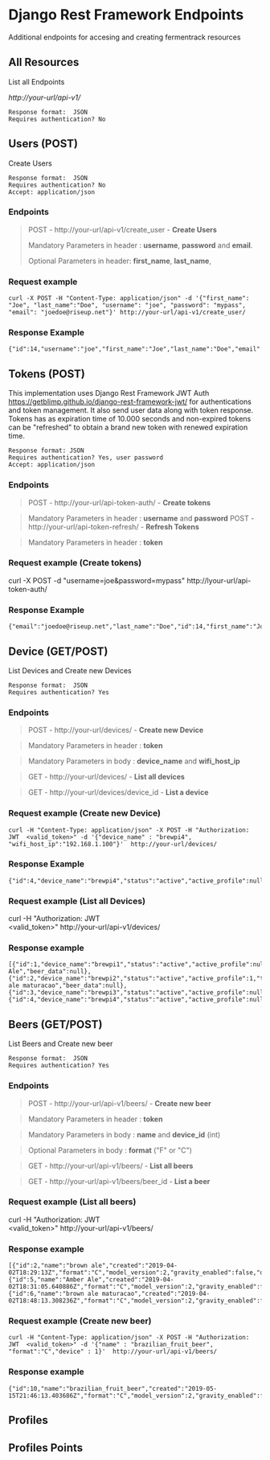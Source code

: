 ﻿
# Django Rest Framework Endpoints

Additional endpoints for accesing and creating fermentrack resources

## All Resources
List all Endpoints

*http://your-url/api-v1/*

    Response format:  JSON  
    Requires authentication? No

##  Users (POST)

Create Users

    Response format:  JSON  
    Requires authentication? No
    Accept: application/json
    
### Endpoints

> POST - http://your-url/api-v1/create_user - **Create Users** 
> 
> Mandatory Parameters in header : **username**, **password** and **email**.
> 
> Optional Parameters in header: **first_name**,  **last_name**,

###  Request example

    curl -X POST -H "Content-Type: application/json" -d '{"first_name": "Joe", "last_name":"Doe", "username": "joe", "password": "mypass", "email": "joedoe@riseup.net"}' http://your-url/api-v1/create_user/

### Response Example

    {"id":14,"username":"joe","first_name":"Joe","last_name":"Doe","email":"joedoe@riseup.net"}

## Tokens (POST)

This implementation uses  Django Rest Framework JWT Auth https://getblimp.github.io/django-rest-framework-jwt/ for authentications and token management. It also send user data along with token response.
Tokens has as expiration time of 10.000 seconds and non-expired tokens can be "refreshed" to obtain a brand new token with renewed expiration time.

    Response format: JSON 
    Requires authentication? Yes, user password 
    Accept: application/json
  
### Endpoints

> POST - http://your-url/api-token-auth/ - **Create tokens** 

> Mandatory Parameters in header : **username** and **password**  POST - http://your-url/api-token-refresh/ - **Refresh Tokens** 

> Mandatory Parameters in header : **token**

    
###  Request example (Create tokens)

curl -X POST -d "username=joe&password=mypass" http://lyour-url/api-token-auth/

### Response Example
   

    {"email":"joedoe@riseup.net","last_name":"Doe","id":14,"first_name":"Joe","token":"eyJhbGciOiJIUzI1NiIsInR5cCI6IkpXVCJ9.eyJ1c2VybmFtZSI6ImRhbmllbCIsImVtYWlsIjoiZGFuaWZlcm5hbmRvQGdtYWlsLmNvbSIsInVzZXJfaWQiOjEsIm9yaWdfaWF0IjoxNTU3OTUwNDk0LCJleHAiOjE1NTc5NjA0OTR9.TU983_AcLZxzD8UiEBb0uEII35fl5TGPh9wxwM_I2yU"}

## Device (GET/POST)
List Devices and Create new Devices

    Response format:  JSON  
    Requires authentication? Yes

### Endpoints

> POST - http://your-url/devices/  - **Create new Device**

> Mandatory Parameters in header : **token**  

> Mandatory Parameters in body : **device_name** and  **wifi_host_ip**

> GET - http://your-url/devices/ - **List all devices**

> GET - http://your-url/devices/device_id - **List a device**

 
### Request example (Create new Device)

    curl -H "Content-Type: application/json" -X POST -H "Authorization: JWT  <valid_token>" -d '{"device_name" : "brewpi4", "wifi_host_ip":"192.168.1.100"}'  http://your-url/devices/
    
### Response Example

    {"id":4,"device_name":"brewpi4","status":"active","active_profile":null,"temp_format":"C","active_beer_name":"","beer_data":null}

### Request example (List all Devices)

curl -H "Authorization: JWT  
<valid_token>" http://your-url/api-v1/devices/

### Response example 

    [{"id":1,"device_name":"brewpi1","status":"active","active_profile":null,"temp_format":"C","active_beer_name":"Amber Ale","beer_data":null},{"id":2,"device_name":"brewpi2","status":"active","active_profile":1,"temp_format":"C","active_beer_name":"brown ale maturacao","beer_data":null},{"id":3,"device_name":"brewpi3","status":"active","active_profile":null,"temp_format":"C","active_beer_name":"","beer_data":null},{"id":4,"device_name":"brewpi4","status":"active","active_profile":null,"temp_format":"C","active_beer_name":"","beer_data":null}]

## Beers (GET/POST)
List Beers and Create new beer

    Response format:  JSON  
    Requires authentication? Yes
    
### Endpoints

> POST - http://your-url/api-v1/beers/ - **Create new beer**

> Mandatory Parameters in header : **token** 

> Mandatory Parameters in body : **name** and **device_id** (int)

> Optional Parameters in body : **format** ("F" or "C")

> GET - http://your-url/api-v1/beers/  - **List all beers**

> GET - http://your-url/api-v1/beers/beer_id - **List a beer**


### Request example (List all beers)

curl -H "Authorization: JWT  
<valid_token>" http://your-url/api-v1/beers/

### Response example 

    [{"id":2,"name":"brown ale","created":"2019-04-02T18:29:13Z","format":"C","model_version":2,"gravity_enabled":false,"device":1},{"id":5,"name":"Amber Ale","created":"2019-04-02T18:31:05.640886Z","format":"C","model_version":2,"gravity_enabled":false,"device":1},{"id":6,"name":"brown ale maturacao","created":"2019-04-02T18:48:13.308236Z","format":"C","model_version":2,"gravity_enabled":false,"device":1}]
    
### Request example (Create new beer)

    curl -H "Content-Type: application/json" -X POST -H "Authorization: JWT  <valid_token>" -d '{"name" : "brazilian_fruit_beer", "format":"C","device" : 1}'  http://your-url/api-v1/beers/

### Response example 

    {"id":10,"name":"brazilian_fruit_beer","created":"2019-05-15T21:46:13.403686Z","format":"C","model_version":2,"gravity_enabled":false,"device":1}

 
 ##  Profiles
 
## Profiles Points


